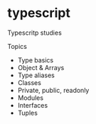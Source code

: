 # typescript
Typescritp studies

Topics
- Type basics
- Object & Arrays
- Type aliases
- Classes
- Private, public, readonly
- Modules
- Interfaces
- Tuples
